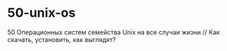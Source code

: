 # 50-unix-os
50 Операционных систем семейства Unix на все случаи жизни // Как скачать, установить, как выглядят?
